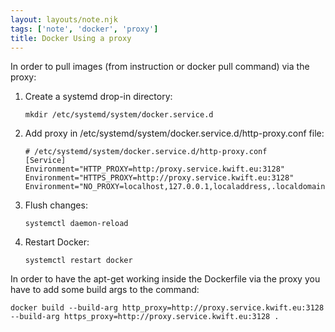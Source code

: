 ```yaml
---
layout: layouts/note.njk
tags: ['note', 'docker', 'proxy']
title: Docker Using a proxy
---
```


In order to pull images (from instruction or docker pull command) via the proxy:

1. Create a systemd drop-in directory:

       mkdir /etc/systemd/system/docker.service.d

1. Add proxy in /etc/systemd/system/docker.service.d/http-proxy.conf file:

       # /etc/systemd/system/docker.service.d/http-proxy.conf
       [Service]
       Environment="HTTP_PROXY=http:/proxy.service.kwift.eu:3128"
       Environment="HTTPS_PROXY=http://proxy.service.kwift.eu:3128"
       Environment="NO_PROXY=localhost,127.0.0.1,localaddress,.localdomain.com"

1. Flush changes:

       systemctl daemon-reload

1. Restart Docker:

       systemctl restart docker

In order to have the apt-get working inside the Dockerfile via the proxy you have to add some build args to the command:

    docker build --build-arg http_proxy=http://proxy.service.kwift.eu:3128 --build-arg https_proxy=http://proxy.service.kwift.eu:3128 .
